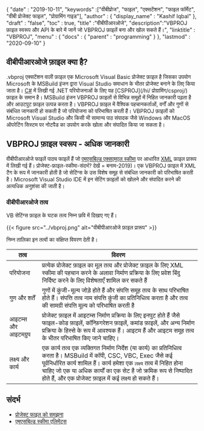 {
  "date" : "2019-10-11",
  "keywords" :["वीबीप्रोज", "फाइल", "एक्सटेंशन", "फाइल फॉर्मेट", "वीबी प्रोजेक्ट फाइल", "प्रोग्रामिंग गाइड"],
  "author" : {
    "display_name" : "Kashif Iqbal"
},
  "draft" : "false",
  "toc" : true,
  "title" :"वीबीपीआरओजे",
  "description":"VBPROJ फ़ाइल स्वरूप और API के बारे में जानें जो VBPROJ फ़ाइलें बना और खोल सकते हैं।",
  "linktitle" : "VBPROJ",
  "menu" : {
    "docs" : {
      "parent" : "programming"
}
},
  "lastmod" : "2020-09-10"
}

## वीबीपीआरओजे फ़ाइल क्या है?

.vbproj एक्सटेंशन वाली फ़ाइल एक Microsoft Visual Basic प्रोजेक्ट फ़ाइल है जिसका उपयोग Microsoft के MSBuild इंजन द्वारा Visual Studio समाधान के भीतर प्रोजेक्ट बनाने के लिए किया जाता है। [C#](/hi/programming/cs/) में लिखी गई .NET परियोजनाओं के लिए यह [CSPROJ](/hi/ प्रोग्रामिंग/csproj/) फ़ाइल के समान है। MSBuild इंजन VBPROJ फ़ाइलों से विभिन्न समूहों में निहित जानकारी पढ़ता है और आउटपुट फ़ाइल उत्पन्न करता है। VBPROJ फ़ाइल में वैश्विक पहचानकर्ताओं, वर्गों और गुणों से संबंधित जानकारी हो सकती है जो परियोजना को परिभाषित करती हैं। VBPROJ फ़ाइलों को Microsoft Visual Studio और किसी भी सामान्य पाठ संपादक जैसे Windows और MacOS ऑपरेटिंग सिस्टम पर नोटपैड का उपयोग करके खोला और संपादित किया जा सकता है।

## VBPROJ फ़ाइल स्वरूप - अधिक जानकारी

वीबीपीआरओजे फाइलें पाठ्य फाइलें हैं जो [एमएसबिल्ड एक्सएमएल स्कीमा](https://learn.microsoft.com/en-us/visualstudio/msbuild/msbuild-) पर आधारित [XML](/hi/web/xml/) फ़ाइल प्रारूप में लिखी गई हैं। प्रोजेक्ट-फ़ाइल-स्कीमा-संदर्भ? देखें = बनाम-2019)। एक VBPROJ फ़ाइल में XML टैग के रूप में जानकारी होती है जो सेटिंग्स के उस विशेष समूह से संबंधित जानकारी को परिभाषित करती है। Microsoft Visual Studio IDE में इन सेटिंग फ़ाइलों को खोलने और संपादित करने की अत्यधिक अनुशंसा की जाती है।

### वीबीपीआरओजे तत्व

VB सेटिंग्स फ़ाइल के घटक तत्व निम्न छवि में दिखाए गए हैं।

{{< figure src="../vbproj.png" alt="वीबीपीआरओजे फ़ाइल प्रारूप" >}}

निम्न तालिका इन तत्वों का संक्षिप्त विवरण देती है।

|तत्व|विवरण|
---|---|
|परियोजना| प्रत्येक प्रोजेक्ट फ़ाइल का मूल तत्व और प्रोजेक्ट फ़ाइल के लिए XML स्कीमा की पहचान करने के अलावा निर्माण प्रक्रिया के लिए प्रवेश बिंदु निर्दिष्ट करने के लिए विशेषताएँ शामिल कर सकते हैं|
|गुण और शर्तें| गुणों में कुंजी-मूल्य जोड़े होते हैं और संपत्ति समूह तत्व के साथ परिभाषित होते हैं। संपत्ति तत्व नाम संपत्ति कुंजी का प्रतिनिधित्व करता है और तत्व की सामग्री संपत्ति मूल्य को परिभाषित करती है
|आइटम्स और आइटमग्रुप|प्रोजेक्ट फ़ाइल में आइटम्स निर्माण प्रक्रिया के लिए इनपुट होते हैं जैसे फाइल-कोड फ़ाइलें, कॉन्फ़िगरेशन फ़ाइलें, कमांड फ़ाइलें, और अन्य निर्माण प्रक्रिया के हिस्से के रूप में आवश्यक हैं। आइटम हैं और आइटम समूह तत्व के भीतर परिभाषित किए जाने चाहिए।
|लक्ष्य और कार्य| एक कार्य तत्व एक व्यक्तिगत निर्माण निर्देश (या कार्य) का प्रतिनिधित्व करता है। MSBuild में कॉपी, CSC, VBC, Exec जैसे कई पूर्वनिर्धारित कार्य शामिल हैं। कार्य हमेशा एक `लक्ष्य` तत्व में निहित होना चाहिए जो एक या अधिक कार्यों का एक सेट है जो क्रमिक रूप से निष्पादित होते हैं, और एक प्रोजेक्ट फ़ाइल में कई लक्ष्य हो सकते हैं।

## संदर्भ

* [प्रोजेक्ट फाइल को समझना](https://learn.microsoft.com/en-us/aspnet/web-forms/overview/deployment/web-deployment-in-the-enterprise/understanding-the-project-file)
* [एमएसबिल्ड स्कीमा एलिमेंट्स](https://learn.microsoft.com/en-us/visualstudio/msbuild/msbuild-project-file-schema-reference?view=vs-2019)

